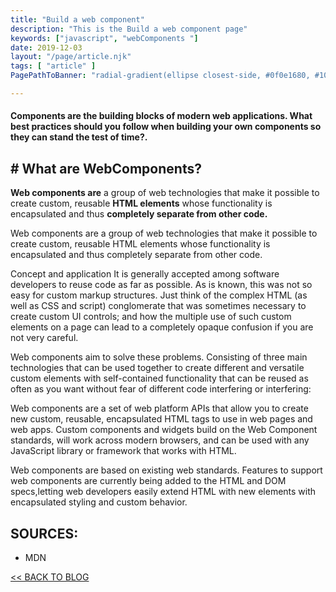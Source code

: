 ```yaml
---
title: "Build a web component"
description: "This is the Build a web component page"
keywords: ["javascript", "webComponents "]
date: 2019-12-03
layout: "/page/article.njk"
tags: [ "article" ]
PagePathToBanner: "radial-gradient(ellipse closest-side, #0f0e1680, #100e17), url(/_assets/media/images/abstract-4.jpg)"

---
```


<h4 class="preface">
Components are the building blocks of modern web applications. What best practices should you follow when building your own components so they can stand the test of time?.
</h4>

## # What are WebComponents? 

<!-- Excerpt Start -->

<strong>Web components are</strong> a group of web technologies that make it possible to create custom, reusable <strong>HTML elements</strong> whose functionality is encapsulated and thus <strong>completely separate from other code.</strong>

<!-- Excerpt End -->

Web components are a group of web technologies that make it possible to create custom, reusable HTML elements whose functionality is encapsulated and thus completely separate from other code.

Concept and application
It is generally accepted among software developers to reuse code as far as possible. As is known, this was not so easy for custom markup structures. Just think of the complex HTML (as well as CSS and script) conglomerate that was sometimes necessary to create custom UI controls; and how the multiple use of such custom elements on a page can lead to a completely opaque confusion if you are not very careful.

Web components aim to solve these problems. Consisting of three main technologies that can be used together to create different and versatile custom elements with self-contained functionality that can be reused as often as you want without fear of different code interfering or interfering:

Web components are a set of web platform APIs that allow you to create new custom, reusable, encapsulated HTML tags to use in web pages and web apps. Custom components and widgets build on the Web Component standards, will work across modern browsers, and can be used with any JavaScript library or framework that works with HTML.

Web components are based on existing web standards. Features to support web components are currently being added to the HTML and DOM specs,letting web developers easily extend HTML with new elements with encapsulated styling and custom behavior.


## SOURCES:
* MDN



<a href="/blog"> << BACK TO BLOG</a>